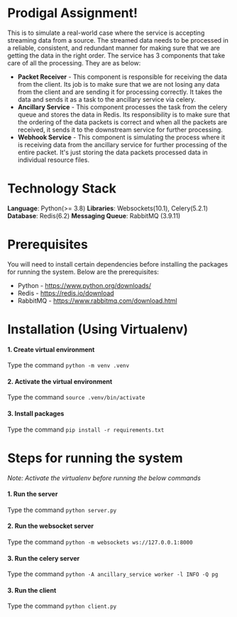 # Prodigal Assignment!

This is to simulate a real-world case where the service is accepting streaming data from a source. The streamed data needs to be processed in a reliable, consistent, and redundant manner for making sure that we are getting the data in the right order. The service has 3 components that take care of all the processing. They are as below:

- **Packet Receiver** - This component is responsible for receiving the data from the client. Its job is to make sure that we are not losing any data from the client and are sending it for processing correctly. It takes the data and sends it as a task to the ancillary service via celery.
- **Ancillary Service** - This component processes the task from the celery queue and stores the data in Redis. Its responsibility is to make sure that the ordering of the data packets is correct and when all the packets are received, it sends it to the downstream service for further processing.
- **Webhook Service** - This component is simulating the process where it is receiving data from the ancillary service for further processing of the entire packet. It's just storing the data packets processed data in individual resource files.

# Technology Stack

**Language**: Python(>= 3.8)
**Libraries**: Websockets(10.1), Celery(5.2.1)
**Database**: Redis(6.2)
**Messaging Queue**: RabbitMQ (3.9.11)

# Prerequisites

You will need to install certain dependencies before installing the packages for running the system. Below are the prerequisites:

- Python - https://www.python.org/downloads/
- Redis - https://redis.io/download
- RabbitMQ - https://www.rabbitmq.com/download.html

# Installation (Using Virtualenv)

#### 1. Create virtual environment

Type the command  `python -m venv .venv`

#### 2.  Activate the virtual environment
Type the command  `source .venv/bin/activate`

#### 3.  Install packages
Type the command  `pip install -r requirements.txt`

# Steps for running the system

*Note: Activate the virtualenv before running the below commands*

#### 1. Run the server

Type the command  `python server.py`

#### 2. Run the websocket server

Type the command  `python -m websockets ws://127.0.0.1:8000`

#### 3. Run the celery server

Type the command  `python -A ancillary_service worker -l INFO -Q pg`

#### 3. Run the client

Type the command  `python client.py`